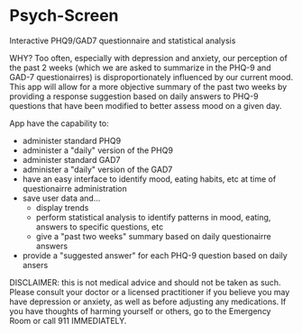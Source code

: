# Psych-Screen
Interactive PHQ9/GAD7 questionnaire and statistical analysis

WHY? Too often, especially with depression and anxiety, our perception of the past 2 weeks (which we are asked to summarize in the PHQ-9 and GAD-7 questionairres) is disproportionately influenced by our current mood. This app will allow for a more objective summary of the past two weeks by providing a response suggestion based on daily answers to PHQ-9 questions that have been modified to better assess mood on a given day. 

App have the capability to:
  - administer standard PHQ9
  - administer a "daily" version of the PHQ9
  - administer standard GAD7
  - administer a "daily" version of the GAD7
  - have an easy interface to identify mood, eating habits, etc at time of questionairre administration
  - save user data and... 
      - display trends
      - perform statistical analysis to identify patterns in mood, eating, answers to specific questions, etc
      - give a "past two weeks" summary based on daily questionairre answers
  - provide a "suggested answer" for each PHQ-9 question based on daily ansers
  
DISCLAIMER: this is not medical advice and should not be taken as such. Please consult your doctor or a licensed practitioner if you believe you may have depression or anxiety, as well as before adjusting any medications. If you have thoughts of harming yourself or others, go to the Emergency Room or call 911 IMMEDIATELY.
